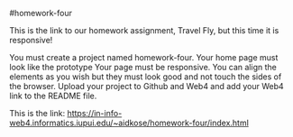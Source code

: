 #homework-four

This is the link to our homework assignment, Travel Fly, but this time it is responsive!

You must create a project named homework-four.
Your home page must look like the prototype
Your page must be responsive.
You can align the elements as you wish but they must look good and not touch the sides of the browser.
Upload your project to Github and Web4 and add your Web4 link to the README file.

This is the link:
https://in-info-web4.informatics.iupui.edu/~aidkose/homework-four/index.html
